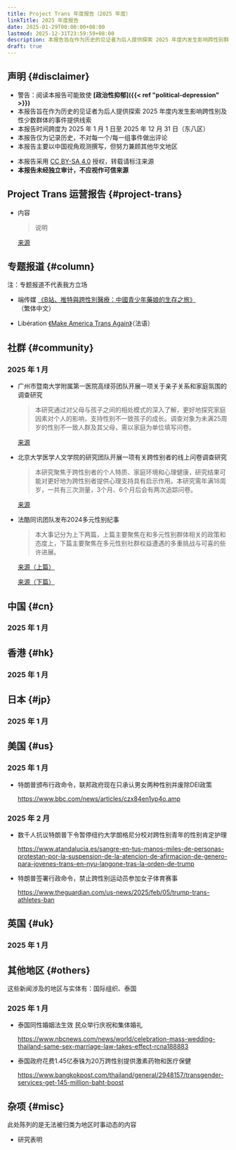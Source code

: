 ```yaml
---
title: Project Trans 年度报告（2025 年度）
linkTitle: 2025 年度报告
date: 2025-01-29T00:00:00+08:00
lastmod: 2025-12-31T23:59:59+08:00
description: 本报告旨在作为历史的见证者为后人提供探索 2025 年度内发生影响跨性别群体的事件提供线索
draft: true
---
```


## 声明 {#disclaimer}

- 警告：阅读本报告可能致使 **[政治性抑郁]({{< ref "political-depression" >}})**
- 本报告旨在作为历史的见证者为后人提供探索 2025 年度内发生影响跨性别及性少数群体的事件提供线索
- 本报告时间跨度为 2025 年 1 月 1 日至 2025 年 12 月 31 日（东八区）
- 本报告仅为记录历史，不对每一个/每一组事件做出评论
- 本报告主要以中国视角观测撰写，但努力兼顾其他华文地区
<!-- 本报告若存在事实性错误的情况，请联系 <admin@project-trans.org>-->
- 本报告采用 [CC BY-SA 4.0] 授权，转载请标注来源
- **本报告未经独立审计，不应视作可信来源**

[cc by-sa 4.0]: https://creativecommons.org/licenses/by-sa/4.0/deed.zh

## Project Trans 运营报告 {#project-trans}

- 内容
  > 说明

  [来源](link)

## 专题报道 {#column}

注：专题报道不代表我方立场

- 端传媒 [《B站、推特與跨性別醫療：中國青少年藥娘的生存之旅》](https://theinitium.com/article/https-theinitium-com-zh-hans-article-20250203-mainland-virtual-communities-underage-transgender)（繁体中文）

- Libération [《Make America Trans Again》](https://www.liberation.fr/idees-et-debats/opinions/make-america-trans-again-par-paul-b-preciado-20250203_7RDIMRB3SFESJGT7PHTNJFXGAQ/)（法语）

## 社群 {#community}

### 2025 年 1 月

- 广州市暨南大学附属第一医院高绿芬团队开展一项关于亲子关系和家庭氛围的调查研究
  > 本研究通过对父母与孩子之间的相处模式的深入了解，更好地探究家庭因素对个人的影响，支持性别不一致孩子的成长。调查对象为未满25周岁的性别不一致人群及其父母，需以家庭为单位填写问卷。

  [来源](https://mp.weixin.qq.com/s/fiTYewxaC1lsde0d22pUtA)

- 北京大学医学人文学院的研究团队开展一项有关跨性别者的线上问卷调查研究
  > 本研究聚焦于跨性别者的个人特质、家庭环境和心理健康，研究结果可能对更好地为跨性别者提供心理支持具有启示作用。本研究需年满18周岁，一共有三次测量，3个月、6个月后会有两次追踪问卷。

  [来源](https://mp.weixin.qq.com/s/IkBACeQAbEITmabv9ZXezg)

- 法酷同讯团队发布2024多元性别纪事
  > 本大事记分为上下两篇，上篇主要聚焦在和多元性别群体相关的政策和态度上，下篇主要聚焦在多元性别社群权益遭遇的多重挑战与可喜的些许进展。

  [来源（上篇）](https://mp.weixin.qq.com/s/Gke0rXjb55IcX9YASvaj_Q)

  [来源（下篇）](https://mp.weixin.qq.com/s/41q_EeH64okf0VGavNtPAg)

## 中国 {#cn}

### 2025 年 1 月

## 香港 {#hk}

### 2025 年 1 月

## 日本 {#jp}

### 2025 年 1 月

## 美国 {#us}

### 2025 年 1 月

- 特朗普颁布行政命令，联邦政府现在只承认男女两种性别并废除DEI政策

  <https://www.bbc.com/news/articles/czx84en1yp4o.amp>

### 2025 年 2 月

- 数千人抗议特朗普下令暂停纽约大学朗格尼分校对跨性别青年的性别肯定护理

  <https://www.atandalucia.es/sangre-en-tus-manos-miles-de-personas-protestan-por-la-suspension-de-la-atencion-de-afirmacion-de-genero-para-jovenes-trans-en-nyu-langone-tras-la-orden-de-trump>

- 特朗普签署行政命令，禁止跨性别运动员参加女子体育赛事

  <https://www.theguardian.com/us-news/2025/feb/05/trump-trans-athletes-ban>

## 英国 {#uk}

### 2025 年 1 月

## 其他地区 {#others}

这些新闻涉及的地区与实体有：国际组织、泰国

### 2025 年 1 月

- 泰国同性婚姻法生效 民众举行庆祝和集体婚礼

  <https://www.nbcnews.com/news/world/celebration-mass-wedding-thailand-same-sex-marriage-law-takes-effect-rcna188883>

- 泰国政府花费1.45亿泰铢为20万跨性别提供激素药物和医疗保健

  <https://www.bangkokpost.com/thailand/general/2948157/transgender-services-get-145-million-baht-boost>

## 杂项 {#misc}

此处陈列的是无法被归类为地区时事动态的内容

- 研究表明

  <link>
